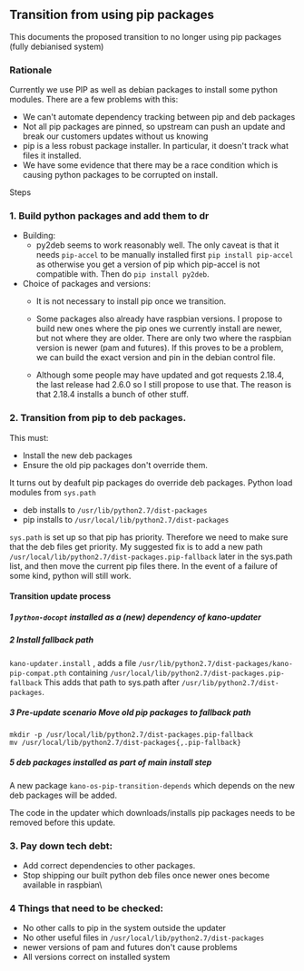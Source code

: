 ## Transition from using pip packages

This documents the proposed transition to no longer using pip packages (fully debianised system)

### Rationale
Currently we use PIP as well as debian packages to install some python modules. There are a few problems with this:
  * We can't automate dependency tracking between pip and deb packages
  * Not all pip packages are pinned, so upstream can push an update and break our customers updates without us knowing
  * pip is a less robust package installer. In particular, it doesn't track what files it installed.
  * We have some evidence that there may be a race condition which is causing python packages to be corrupted on install.
  
  
Steps

### 1.  Build python packages and add them to dr
* Building:
   * py2deb seems to work reasonably well. The only caveat is that it needs `pip-accel` to be manually installed first `pip install pip-accel` as otherwise you get a version of pip which pip-accel is not compatible with. Then do `pip install py2deb`.
* Choice of packages and versions:
  * It is not necessary to install pip once we transition.
  * Some packages also already have raspbian versions. I propose to build new ones where the pip ones we currently install are newer, but not where they are older. There are only two where the raspbian version is newer (pam and futures). If this proves to be a problem, we can build the exact version and pin in the debian control file.
  
  
  * Although some people may have updated and got requests 2.18.4, the last release had 2.6.0 so I still propose to use that.
    The reason is that 2.18.4 installs a bunch of other stuff.




### 2. Transition from pip to deb packages.

This must:

  * Install the new deb packages
  * Ensure the old pip packages don't override them.
  
It turns out by deafult pip packages do override deb packages. Python load modules from `sys.path`

* deb installs to `/usr/lib/python2.7/dist-packages`
* pip installs to `/usr/local/lib/python2.7/dist-packages`

`sys.path` is set up so that pip has priority. Therefore we need to make sure that the deb files
get priority. My suggested fix is to add a new path `/usr/local/lib/python2.7/dist-packages.pip-fallback` later in the sys.path list, and then move
the current pip files there. In the event of a failure of some kind, python will still work.


#### Transition update process
##### 1 `python-docopt` installed as a (new) dependency of kano-updater

##### 2 Install fallback path
 `kano-updater.install` , adds a file
   `/usr/lib/python2.7/dist-packages/kano-pip-compat.pth`
 containing `/usr/local/lib/python2.7/dist-packages.pip-fallback`
This adds that path to sys.path after `/usr/lib/python2.7/dist-packages`.

##### 3 Pre-update scenario Move old pip packages to fallback path 
```
mkdir -p /usr/local/lib/python2.7/dist-packages.pip-fallback
mv /usr/local/lib/python2.7/dist-packages{,.pip-fallback}
```
##### 5 deb packages installed as part of main install step
A new package `kano-os-pip-transition-depends` which depends on the new deb packages will be added.

The code in the updater which downloads/installs pip packages needs to be removed before this update.

### 3. Pay down tech debt:
 * Add correct dependencies to other packages.
 * Stop shipping our built python deb files once newer ones become available in raspbian\
 
 
### 4 Things that need to be checked:

  * No other calls to pip in the system outside the updater
  * No other useful files in `/usr/local/lib/python2.7/dist-packages`
  * newer versions of pam and futures don't cause problems
  * All versions correct on installed system
  

